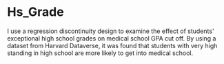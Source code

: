 # Hs_Grade

I use a regression discontinuity design to examine the effect of students' exceptional high
school grades on medical school GPA cut off. By using a dataset from Harvard Dataverse, it was
found that students with very high standing in high school are more likely to get into medical
school.

